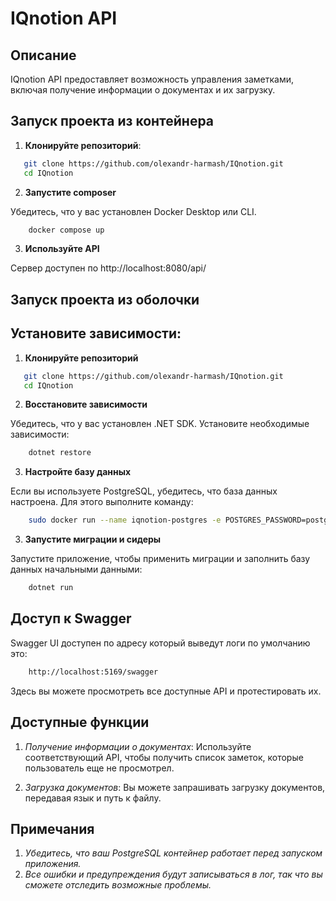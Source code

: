 # IQnotion API

## Описание

IQnotion API предоставляет возможность управления заметками, включая получение информации о документах и их загрузку.

## Запуск проекта из контейнера

1. **Клонируйте репозиторий**:

```bash
   git clone https://github.com/olexandr-harmash/IQnotion.git
   cd IQnotion
```

2. **Запустите composer**

Убедитесь, что у вас установлен Docker Desktop или CLI.

```bash
    docker compose up
```

3. **Используйте API**

Сервер доступен по http://localhost:8080/api/

## Запуск проекта из оболочки

## Установите зависимости:

1. **Клонируйте репозиторий**

```bash
   git clone https://github.com/olexandr-harmash/IQnotion.git
   cd IQnotion
```

2. **Восстановите зависимости**

Убедитесь, что у вас установлен .NET SDK. Установите необходимые зависимости:

```bash
    dotnet restore
```

3. **Настройте базу данных**

Если вы используете PostgreSQL, убедитесь, что база данных настроена. Для этого выполните команду:

```bash
    sudo docker run --name iqnotion-postgres -e POSTGRES_PASSWORD=postgres -e POSTGRES_USER=postgres -e POSTGRES_DB=IQnotion -d -p 5432:5432 postgres
```

3. **Запустите миграции и сидеры**

Запустите приложение, чтобы применить миграции и заполнить базу данных начальными данными:

```bash
    dotnet run
```

## Доступ к Swagger

Swagger UI доступен по адресу который выведут логи по умолчанию это:

```bash
    http://localhost:5169/swagger
```

Здесь вы можете просмотреть все доступные API и протестировать их.

## Доступные функции

1. *Получение информации о документах*: 
    Используйте соответствующий API, чтобы получить список заметок, которые пользователь еще не просмотрел.

2. *Загрузка документов*: 
    Вы можете запрашивать загрузку документов, передавая язык и путь к файлу.

## Примечания

1. *Убедитесь, что ваш PostgreSQL контейнер работает перед запуском приложения.*
2. *Все ошибки и предупреждения будут записываться в лог, так что вы сможете отследить возможные проблемы.*